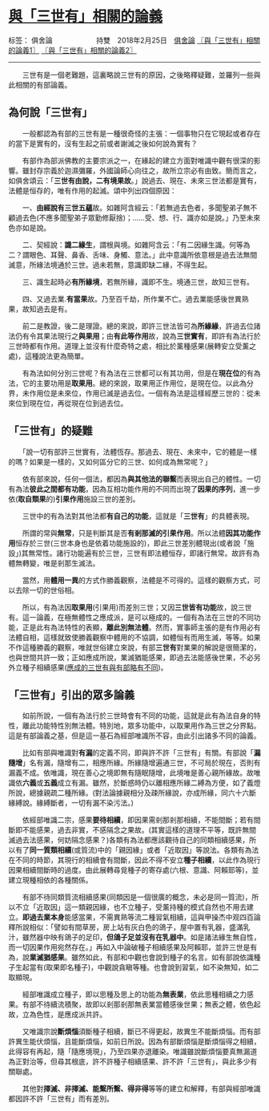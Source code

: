 ﻿# [與「三世有」相關的論義][1]

标签： 俱舍論
      持雙 2018年2月25日&emsp;[俱舍論](https://mp.weixin.qq.com/s/dtrnkAo_uzlrY_xa_xbdaQ)
[〖與「三世有」相關的論義1〗][2] [〖與「三世有」相關的論義2〗][3]

---

　　三世有是一個老難題，這裏略說三世有的原因，之後略釋疑難，並羅列一些與此相關的有部論義。

## 為何說「三世有」

　　一般都認為有部的三世有是一種很奇怪的主張：一個事物只在它現起或者存在的當下是實有的，沒有生起之前或者謝滅之後如何說為實有？

　　有部作為部派佛教的主要宗派之一，在緣起的建立方面對唯識中觀有很深的影響。雖封存宗義於迦濕彌羅，外國論師心向往之，故所立宗必有由致。簡而言之，如俱舍頌云：「**三世有由說，二有境果故**。」說過去、現在、未來三世法都是實有，法體是恒存的，唯有作用的起滅。頌中列出四個原因：

　　一、**由經說有三世五蘊**故。如雜阿含經云：「若無過去色者，多聞聖弟子無不顧過去色(不應多聞聖弟子眾勤修厭捨)；……受、想、行、識亦如是說。」乃至未來色亦如是說。

　　二、契經說：**識二緣生**，謂根與境。如雜阿含云：「有二因緣生識。何等為二？謂眼色、耳聲、鼻香、舌味、身觸、意法。」此中意識所依意根是過去法無間滅意，所緣法境通於三世。過未若無，意識即缺二緣，不得生起。

　　三、識生起時必**有所緣境**，若無所緣，識即不生。境通三世，故知三世有。

　　四、又過去業.**有當果**故。乃至百千劫，所作業不亡。過去業能感後世異熟果，故知過去是有。

　　前二是教證，後二是理證。總的來說，即許三世法皆可為**所緣緣**，許過去位諸法仍有令其果法現行之**與果用**；由**有此等作用**故，說為**三世實有**，即許有為法行於三世時都有作用。道理上並沒有什麼奇特之處，相比於薰種感果(展轉安立受薰之處)，這種說法更為簡單。

　　有為法如何分別三世呢？有為法在三世都可以有其功用，但是在**現在位**的有為法，它的主要功用是**取果用**。總的來說，取果用正作用位，是現在位。以此為分界，未作用位是未來位，作用已滅是過去位。一個有為法是這樣經歷三世的：從未來位到現在位，再從現在位到過去位。

## 「三世有」的疑難

　　「說一切有部許三世實有，法體恆存。那過去、現在、未來中，它的體是一樣的嗎？如果是一樣的，又如何區分它的三世、如何成為無常呢？」

　　依有部來說，任何一個法，都因為**與其他法的聯繫**而表現出自己的體性。一切有為法**彼此之間都有功能**，因為互相功能作用的不同而出現了**因果的序列**，進一步依(**取自類果**的)**引果作用**施設三世的差別。

　　三世中的有為法對其他法都**有自己的功能**，這就是「**三世有**」的具體表現。

　　所謂的常與**無常**，只是判斷其是否**有剎那滅的引果作用**。所以法體**因其功能作用**恒存於三世(三世本身也是依着功能施設的)，即此三世差別體現出(或者說「施設」)其無常性。諸行功能遍有於三世，三世有即法體恒存，即諸行無常。故許有為體無轉變，唯是剎那生滅法。

　　當然，用**體用一異**的方式作勝義觀察，法體是不可得的。這樣的觀察方式，可以去除一切的世俗相。

　　所以，有為法因**取果用**(引果用)而差別三世；又因**三世皆有功能**故，說三世有。這一論義，在極無體性之應成派，是可以極成的。一個有為法在三世的不同功能，正是此有為法特性的表顯，**離此別無法體**。然而，實事師主張的是有作用必有法體自相，這樣就致使勝義觀察中體用的不協調，如體恒有而用生滅，等等。如果不作這種勝義的觀察，唯就世俗建立來說，有部**三世有**對業果的解說是很簡潔的，也與世間共許一致；正如應成所說，業滅猶能感果，即過去法能感後世果，不必另外立種子相續感果([應成的三世有與有部略有不同][4])。

## 「三世有」引出的眾多論義

　　如前所說，一個有為法行於三世時會有不同的功能，這就是此有為法自身的特性，離此功能特性別無法體。特別地，眾多功能中，以取果用作為三世之分界點。這是有部論義之基，但是這一基石為經部唯識所不容，由此引出諸多不同的論義。

　　比如有部與唯識對**有漏**的定義不同，即與許不許「三世有」有關。有部說「**漏隨增**」名有漏，隨增有二，相應所緣。所緣隨增遍通三世，不可局於現在，否則有漏義不成。依唯識，現在善心之境即無有隨眠隨增，此境唯是善心親所緣故。故唯識依**六義**或**五義**成立有漏。雖然，於斷惑時仍以離相應所緣二縛為方便，如了義燈所說，總據親疏二種所緣。(對法論據親相分及疎所緣說，亦成所緣，同六十六斷緣縛說。緣縛斷者，一切有漏不染污法。) 

　　依經部唯識二宗，感果**要待相續**，即因果需剎那剎那相續，不能間斷；若有間斷即不能感果，過去非實，不感隔念之果故。(其實這樣的道理不平等，既許無間滅過去法感果，何妨隔念感果？)各類有為法都應該觀待自己的同類相續感果，所以有了**同一質類相續**(或質流)中的「親因緣」或者「近取因」等說法。各類有為法在不同的時節，其現行的相續會有間斷，因此不得不安立**種子相續**，以此作為現行因果相續間斷時的過度。由此展轉尋覓種子的寄存處(六根、意識、阿賴耶等)，並建立現種相依的各種關係。

　　有部不待同類質流相續感果(同類因是一個很廣的概念，未必是同一質流)，所以不立「近取因」這一類親因緣，也不立種子，受薰持種的模式自然也不用去建立。**即過去業本身**能感當果，不需異熟等流二種習氣相續，這與甲操杰中观四百論釋所說相似：「譬如有間草房，房上站有灰白色的鴿子，屋中置有乳器，盛滿乳汁，雖然器中映有鴿子的足印，**但鴿子足並沒有在乳器中**。如是諸法緣生無自性，而一切因果作用宛然存在。」再如入中論破種子相續感果及阿賴耶，並許三世是有為，說**業滅猶感果**。雖然如此，有部和中觀也會說到種子的名言。如有部說依識種子生起當有(取果即名種子)，中觀說貪瞋等種。也會說到習氣，如不染無知，如二取顯現。

　　經部唯識成立種子，即以思種及思上的功能為**無表業**，依此思種相續之力感果。有部不待續流積聚，故即以剎那剎那無表業當體感後世果；無表之體，依色起故，立為色性，是應成派共許。

　　又唯識宗說**斷煩惱**須斷種子相續，斷已不得更起，故異生不能斷煩惱。而有部許異生能伏煩惱，且能斷煩惱，如前日所說。因為有部斷煩惱是斷煩惱得之相續，此得容有再起，隨「隨應境現」，乃至四果亦退離染。唯識雖說斷煩惱要真無漏道為正對治等，但尋其根底，許不許種子相續感果、許不許「三世有」，與此多少有關聯處。

　　其他對**擇滅、非擇滅、能繫所繫、得非得**等等的建立和解釋，有部與經部唯識都因許不許「三世有」而有差別。



  [1]: https://arpcn.github.io/abhidharma/html/與「三世有」相關的論義.html
  [2]:https://mp.weixin.qq.com/s/EVC4RMH38688efmFtHTdrg
  [3]:https://mp.weixin.qq.com/s/ekYz-XLifarFSL-1teQUDA
  [4]:https://arpcn.github.io/abhidharma/html/中觀應成派的三世與業滅感果.html

